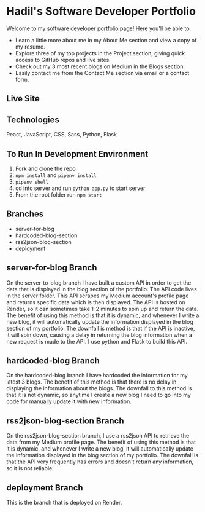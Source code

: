 # Hadil's Software Developer Portfolio

Welcome to my software developer portfolio page! Here you'll be able to:
 - Learn a little more about me in my About Me section and view a copy of my resume.
 - Explore three of my top projects in the Project section, giving quick access to GitHub repos and live sites.
 - Check out my 3 most recent blogs on Medium in the Blogs section.
 - Easily contact me from the Contact Me section via email or a contact form.

## Live Site


## Technologies
React, JavaScript, CSS, Sass, Python, Flask

## To Run In Development Environment
1. Fork and clone the repo
2. ```npm install``` and ```pipenv install```
3. ```pipenv shell```
4. cd into server and run ```python app.py``` to start server
5. From the root folder run ```npm start```

## Branches
- server-for-blog
- hardcoded-blog-section
- rss2json-blog-section
- deployment

## server-for-blog Branch
On the server-to-blog branch I have built a custom API in order to get the data that is displayed in the blog section of the portfolio. The API code lives in the server folder. This API scrapes my Medium account's profile page and returns specific data which is then displayed. The API is hosted on Render, so it can sometimes take 1-2 minutes to spin up and return the data. The benefit of using this method is that it is dynamic, and whenever I write a new blog, it will automatically update the information displayed in the blog section of my portfolio. The downfall is method is that if the API is inactive, it will spin down, causing a delay in returning the blog information when a new request is made to the API. I use python and Flask to build this API.

## hardcoded-blog Branch
On the hardcoded-blog branch I have hardcoded the information for my latest 3 blogs. The benefit of this method is that there is no delay in displaying the information about the blogs. The downfall to this method is that it is not dynamic, so anytime I create a new blog I need to go into my code for manually update it with new information. 

## rss2json-blog-section Branch
On the rss2json-blog-section branch, I use a rss2json API to retrieve the data from my Medium profile page. The benefit of using this method is that it is dynamic, and whenever I write a new blog, it will automatically update the information displayed in the blog section of my portfolio. The downfall is that the API very frequently has errors and doesn't return any information, so it is not reliable. 

## deployment Branch
This is the branch that is deployed on Render. 
